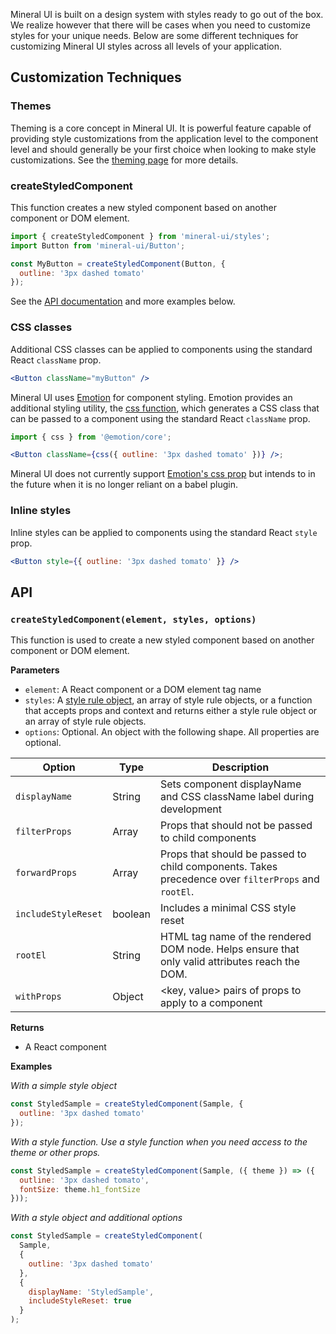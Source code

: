 Mineral UI is built on a design system with styles ready to go out of the box. We realize however that there will be cases when you need to customize styles for your unique needs. Below are some different techniques for customizing Mineral UI styles across all levels of your application.

## Customization Techniques

### Themes

Theming is a core concept in Mineral UI. It is powerful feature capable of providing style customizations from the application level to the component level and should generally be your first choice when looking to make style customizations. See the [theming page](/theming) for more details.

### createStyledComponent

This function creates a new styled component based on another component or DOM element.

```jsx
import { createStyledComponent } from 'mineral-ui/styles';
import Button from 'mineral-ui/Button';

const MyButton = createStyledComponent(Button, {
  outline: '3px dashed tomato'
});
```

See the [API documentation](#styling-api) and more examples below.

### CSS classes

Additional CSS classes can be applied to components using the standard React `className` prop.

```jsx
<Button className="myButton" />
```

Mineral UI uses [Emotion](https://emotion.sh/) for component styling. Emotion
provides an additional styling utility, the
[css function](https://emotion.sh/docs/css), which generates a CSS class that
can be passed to a component using the standard React `className` prop.

```jsx
import { css } from '@emotion/core';

<Button className={css({ outline: '3px dashed tomato' })} />;
```

<Callout title="Note">
  <p key={0}>
    Mineral UI does not currently
    support <a key={0} href="https://emotion.sh/docs/css#css-prop">Emotion's css prop</a> but
    intends to in the future when it is no longer reliant on a babel plugin.
  </p>
</Callout>

### Inline styles

Inline styles can be applied to components using the standard React `style` prop.

```jsx
<Button style={{ outline: '3px dashed tomato' }} />
```

## API

### `createStyledComponent(element, styles, options)`

This function is used to create a new styled component based on another component or DOM element.

**Parameters**

- `element`: A React component or a DOM element tag name
- `styles`: A [style rule object](https://emotion.sh/docs/css), an array of style rule objects, or a function that accepts props and context and returns either a style
  rule object or an array of style rule objects.
- `options`: Optional. An object with the following shape. All properties are optional.

| Option              | Type          | Description                                                                                        |
| ------------------- | ------------- | -------------------------------------------------------------------------------------------------- |
| `displayName`       | String        | Sets component displayName and CSS className label during development                              |
| `filterProps`       | Array<String> | Props that should not be passed to child components                                                |
| `forwardProps`      | Array<String> | Props that should be passed to child components. Takes precedence over `filterProps` and `rootEl`. |
| `includeStyleReset` | boolean       | Includes a minimal CSS style reset                                                                 |
| `rootEl`            | String        | HTML tag name of the rendered DOM node. Helps ensure that only valid attributes reach the DOM.     |
| `withProps`         | Object        | <key, value> pairs of props to apply to a component                                                |

**Returns**

- A React component

**Examples**

_With a simple style object_

```jsx
const StyledSample = createStyledComponent(Sample, {
  outline: '3px dashed tomato'
});
```

_With a style function. Use a style function when you need access to the theme or other props._

```jsx
const StyledSample = createStyledComponent(Sample, ({ theme }) => ({
  outline: '3px dashed tomato',
  fontSize: theme.h1_fontSize
}));
```

_With a style object and additional options_

```jsx
const StyledSample = createStyledComponent(
  Sample,
  {
    outline: '3px dashed tomato'
  },
  {
    displayName: 'StyledSample',
    includeStyleReset: true
  }
);
```
